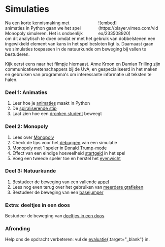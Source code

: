 # Simulaties

<div style="width: 40%; float:right; margin-left: 2em;">
![embed](https://player.vimeo.com/video/233508920)
</div>

Na een korte kennismaking met animaties in Python gaan we het spel Monopoly simuleren. Het is ondoenlijk om dit analytisch te doen omdat er met het gebruik van dobbelstenen een ingewikkeld element van kans in het spel besloten ligt is. Daarnaast gaan we simulaties toepassen in de natuurkunde om beweging bij vallen te bestuderen.

Kijk eerst eens naar het filmpje hiernaast. Anne Kroon en Damian Trilling zijn communicatiewetenschappers bij de UvA, en gespecialiseerd in het maken en gebruiken van programma's om interessante informatie uit teksten te halen.

### Deel 1: Animaties

1. Leer hoe je [animaties](/simulaties/animaties) maakt in Python
2. De [spiraliserende stip](/simulaties/stip)
3. Laat zien hoe een [dronken student](/simulaties/student) beweegt

### Deel 2: Monopoly

1. Lees over [Monopoly](/simulaties/inleiding)
2. Check de tips voor het [debuggen](/simulaties/debuggen) van een simulatie
3. Monopoly met 1 speler in [Donald Trump-mode](/simulaties/vrij-rondlopen)
4. Effect van een eindige hoeveelheid [startgeld](/simulaties/startgeld) in het spel
5. Voeg een tweede speler toe en herstel het [evenwicht](/simulaties/twee-spelers)

### Deel 3: Natuurkunde

1. Bestudeer de beweging van een vallende [appel](/simulaties/appel)
2. Lees nog even terug over het gebruiken van [meerdere grafieken](/simulaties/plot)
3. Bestudeer de beweging van een [basejumper](/simulaties/basejump)

### Extra: deeltjes in een doos

Bestudeer de beweging van [deeltjes in een doos](/simulaties/extra)

### Afronding

<!-- - Ga naar [deze pagina](/monopoly/inleveren) om je programma's in te leveren. -->

Help ons de opdracht verbeteren: vul de [evaluatie](https://goo.gl/forms/bMEPwmQeLxMZ13qE2){:target="_blank"} in.
